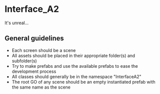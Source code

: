 # Interface_A2

It's unreal...

## General guidelines

* Each screen should be a scene
* All assets should be placed in their appropriate folder(s) and subfolder(s)
* Try to make prefabs and use the available prefabs to ease the development process
* All classes should generally be in the namespace "InterfaceA2"
* The root GO of any scene should be an empty instantiated prefab with the same name as the scene
